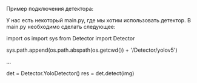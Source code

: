 Пример подключения детектора:

У нас есть некоторый main.py, где мы хотим использовать детектор. 
В main.py необходимо сделать следующее:

import os
import sys
from Detector import Detector

sys.path.append(os.path.abspath(os.getcwd()) + '/Detector/yolov5')

...

det = Detector.YoloDetector()
res = det.detect(img)


